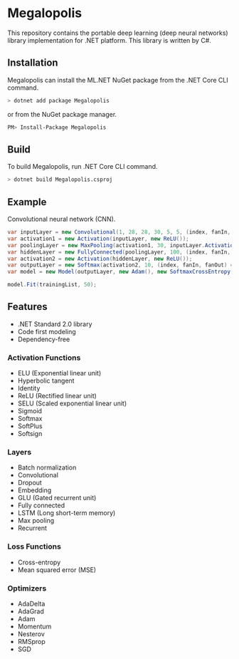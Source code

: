 # Megalopolis

This repository contains the portable deep learning (deep neural networks) library implementation for .NET platform. This library is written by C#.

## Installation

Megalopolis can install the ML.NET NuGet package from the .NET Core CLI command.

```sh
> dotnet add package Megalopolis
```

or from the NuGet package manager.

```sh
PM> Install-Package Megalopolis
```

## Build

To build Megalopolis, run .NET Core CLI command.

```sh
> dotnet build Megalopolis.csproj
```

## Example

Convolutional neural network (CNN).

```csharp
var inputLayer = new Convolutional(1, 28, 28, 30, 5, 5, (index, fanIn, fanOut) => Initializers.HeNormal(fanIn));
var activation1 = new Activation(inputLayer, new ReLU());
var poolingLayer = new MaxPooling(activation1, 30, inputLayer.ActivationMapWidth, inputLayer.ActivationMapHeight, 2, 2);
var hiddenLayer = new FullyConnected(poolingLayer, 100, (index, fanIn, fanOut) => Initializers.HeNormal(fanIn));
var activation2 = new Activation(hiddenLayer, new ReLU());
var outputLayer = new Softmax(activation2, 10, (index, fanIn, fanOut) => Initializers.GlorotNormal(fanIn, fanOut));
var model = new Model(outputLayer, new Adam(), new SoftmaxCrossEntropy());

model.Fit(trainingList, 50);
```

## Features

* .NET Standard 2.0 library
* Code first modeling
* Dependency-free

### Activation Functions
* ELU (Exponential linear unit)
* Hyperbolic tangent
* Identity
* ReLU (Rectified linear unit)
* SELU (Scaled exponential linear unit)
* Sigmoid
* Softmax
* SoftPlus
* Softsign

### Layers
* Batch normalization
* Convolutional
* Dropout
* Embedding
* GLU (Gated recurrent unit)
* Fully connected
* LSTM (Long short-term memory)
* Max pooling
* Recurrent

### Loss Functions
* Cross-entropy
* Mean squared error (MSE)

### Optimizers
* AdaDelta
* AdaGrad
* Adam
* Momentum
* Nesterov
* RMSprop
* SGD

